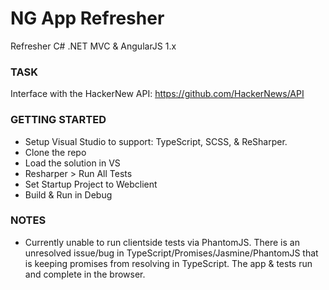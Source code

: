 # NG App Refresher

Refresher C# .NET MVC &amp; AngularJS 1.x

### TASK

Interface with the HackerNew API: https://github.com/HackerNews/API

### GETTING STARTED

- Setup Visual Studio to support: TypeScript, SCSS, & ReSharper.
- Clone the repo
- Load the solution in VS
- Resharper > Run All Tests
- Set Startup Project to Webclient
- Build & Run in Debug

### NOTES

- Currently unable to run clientside tests via PhantomJS. There is an unresolved issue/bug in TypeScript/Promises/Jasmine/PhantomJS that is keeping promises from resolving in TypeScript. The app & tests run and complete in the browser.
